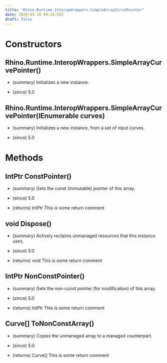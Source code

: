 ```yaml
---
title: "Rhino.Runtime.InteropWrappers.SimpleArrayCurvePointer"
date: 2020-03-10 09:24:55Z
draft: false
---
```


# Constructors
## Rhino.Runtime.InteropWrappers.SimpleArrayCurvePointer()
- (summary) 
     Initializes a new  instance.
     
- (since) 5.0
## Rhino.Runtime.InteropWrappers.SimpleArrayCurvePointer(IEnumerable<Curve> curves)
- (summary) 
     Initializes a new  instance, from a set of input curves.
     
- (since) 5.0
# Methods
## IntPtr ConstPointer()
- (summary) 
     Gets the const (immutable) pointer of this array.
     
- (since) 5.0
- (returns) IntPtr This is some return comment
## void Dispose()
- (summary) 
     Actively reclaims unmanaged resources that this instance uses.
     
- (since) 5.0
- (returns) void This is some return comment
## IntPtr NonConstPointer()
- (summary) 
     Gets the non-const pointer (for modification) of this array.
     
- (since) 5.0
- (returns) IntPtr This is some return comment
## Curve[] ToNonConstArray()
- (summary) 
     Copies the unmanaged array to a managed counterpart.
     
- (since) 5.0
- (returns) Curve[] This is some return comment
